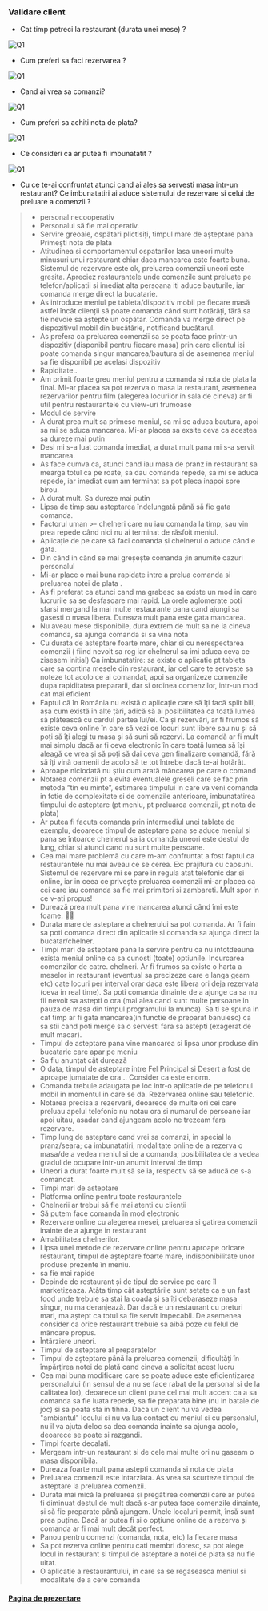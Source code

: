 ### Validare client

- Cat timp petreci la restaurant (durata unei mese) ?

![Q1](Q1.PNG)

- Cum preferi sa faci rezervarea ?

![Q1](Q2.PNG)

- Cand ai vrea sa comanzi?

![Q1](Q3.PNG)

- Cum preferi sa achiti nota de plata?

![Q1](Q4.PNG)

- Ce consideri ca ar putea fi imbunatatit ?

![Q1](Q5.PNG)

- Cu ce te-ai confruntat atunci cand ai ales sa servesti masa intr-un restaurant? Ce imbunatatiri ai aduce sistemului de rezervare si celui de preluare a comenzii ?

>- personal necooperativ
>- Personalul să fie mai operativ.
>- Servire greoaie, ospătari plictisiți, timpul mare de așteptare pana Primești nota de plata
>- Atitudinea si comportamentul ospatarilor lasa uneori multe minusuri unui restaurant chiar daca mancarea este foarte buna. Sistemul de rezervare este ok, preluarea comenzii uneori este gresita. Apreciez restaurantele unde comenzile sunt preluate pe telefon/aplicatii si imediat alta persoana iti aduce bauturile, iar comanda merge direct la bucatarie.
>- As introduce meniul pe tableta/dispozitiv mobil pe fiecare masă astfel încât clienții să poate comanda când sunt hotărâți, fără sa fie nevoie sa aștepte un ospătar. Comanda va merge direct pe dispozitivul mobil din bucătărie, notificand bucătarul.
>- As prefera ca preluarea comenzii sa se poata face printr-un dispozitiv (disponibil pentru fiecare masa) prin care clientul isi poate comanda singur mancarea/bautura si de asemenea meniul sa fie disponibil pe acelasi dispozitiv
>- Rapiditate..
>- Am primit foarte greu meniul pentru a comanda si nota de plata la final. Mi-ar placea sa pot rezerva o masa la restaurant, asemenea rezervarilor pentru film (alegerea locurilor in sala de cineva) ar fi util pentru restaurantele cu view-uri frumoase
>- Modul de servire
>- A durat prea mult sa primesc meniul, sa mi se aduca bautura, apoi sa mi se aduca mancarea. Mi-ar placea sa exsite ceva ca acestea sa dureze mai putin
>- Desi mi s-a luat comanda imediat, a durat mult pana mi s-a servit mancarea.
>- As face cumva ca, atunci cand iau masa de pranz in restaurant sa mearga totul ca pe roate, sa dau comanda repede, sa mi se aduca repede, iar imediat cum am terminat sa pot pleca inapoi spre birou.
>- A durat mult. Sa dureze mai putin
>- Lipsa de timp sau așteptarea îndelungată până să fie gata comanda.
>- Factorul uman >- chelneri care nu iau comanda la timp, sau vin prea repede când nici nu ai terminat de răsfoit meniul.
>- Aplicație de pe care să faci comanda și chelnerul o aduce când e gata.
>- Din când in când se mai greșește comanda ;in anumite cazuri personalul 
>- Mi-ar place o mai buna rapidate intre a prelua comanda si preluarea notei de plata .
>- As fi preferat ca atunci cand ma grabesc sa existe un mod in care lucrurile sa se desfasoare mai rapid. La orele aglomerate poti sfarsi mergand la mai multe restaurante pana cand ajungi sa gasesti o masa libera. Dureaza mult pana este gata mancarea.
>- Nu aveau mese disponibile, dura extrem de mult sa ne ia cineva comanda, sa ajunga comanda si sa vina nota
>- Cu durata de asteptare foarte mare, chiar si cu nerespectarea comenzii ( fiind nevoit sa rog iar chelnerul sa imi aduca ceva ce zisesem initial) Ca imbunatatire: sa existe o aplicatie pt tableta care sa contina mesele din restaurant, iar cel care te serveste sa noteze tot acolo ce ai comandat, apoi sa organizeze comenzile dupa rapiditatea prepararii, dar si ordinea comenzilor, intr-un mod cat mai eficient
>- Faptul că în România nu există o aplicație care să îți facă split bill, așa cum există în alte țări, adică să ai posibilitatea ca toată lumea să plătească cu cardul partea lui/ei. Ca și rezervări, ar fi frumos să existe ceva online în care să vezi ce locuri sunt libere sau nu și să poți să îți alegi tu masa și să suni să rezervi. La comandă ar fi mult mai simplu dacă ar fi ceva electronic în care toată lumea să își aleagă ce vrea și să poți să dai ceva gen finalizare comandă, fără să îți vină oamenii de acolo să te tot întrebe dacă te-ai hotărât.
>- Aproape niciodată nu știu cum arată mâncarea pe care o comand
>- Notarea comenzii pt a evita eventualele greseli care se fac prin metoda “tin eu minte”, estimarea timpului in care va veni comanda in fctie de complexitate si de comenzile anterioare, imbunatatirea timpului de asteptare (pt meniu, pt preluarea comenzii, pt nota de plata)
>- Ar putea fi facuta comanda prin intermediul unei tablete de exemplu, deoarece timpul de asteptare pana se aduce meniul si pana se întoarce chelnerul sa ia comanda uneori este destul de lung, chiar si atunci cand nu sunt multe persoane.
>- Cea mai mare problemă cu care m-am confruntat a fost faptul ca restaurantele nu mai aveau ce se cerea. Ex: prajitura cu capsuni. Sistemul de rezervare mi se pare in regula atat telefonic dar si online, iar in ceea ce privește preluarea comenzii mi-ar placea ca cei care iau comanda sa fie mai primitori si zambareti. Mult spor in ce v-ati propus!
>- Durează prea mult pana vine mancarea atunci când îmi este foame. 👌🏻
>- Durata mare de asteptare a chelnerului sa pot comanda. Ar fi fain sa poti comanda direct din aplicatie si comanda sa ajunga direct la bucatar/chelner.
>- Timpi mari de asteptare pana la servire pentru ca nu intotdeauna exista meniul online ca sa cunosti (toate) optiunile. Incurcarea comenzilor de catre. chelneri. Ar fi frumos sa existe o harta a meselor in restaurant (eventual sa precizeze care e langa geam etc) cate locuri per interval orar daca este libera ori deja rezervata (ceva in real time). Sa poti comanda dinainte de a ajunge ca sa nu fii nevoit sa astepti o ora (mai alea cand sunt multe persoane in pauza de masa din timpul programului la munca). Sa ti se spuna in cat timp ar fi gata mancarea(in functie de preparat banuiesc) ca sa stii cand poti merge sa o servesti fara sa astepti (exagerat de mult macar).
>- Timpul de asteptare pana vine mancarea si lipsa unor produse din bucatarie care apar pe meniu
>- Sa fiu anunțat cât durează
>- O data, timpul de asteptare intre Fel Principal si Desert a fost de aproape jumatate de ora... Consider ca este enorm.
>- Comanda trebuie adaugata pe loc intr-o aplicatie de pe telefonul mobil in momentul in care se da. Rezervarea online sau telefonic.
>- Notarea precisa a rezervarii, deoarece de multe ori cei care preluau apelul telefonic nu notau ora si numarul de persoane iar apoi uitau, asadar cand ajungeam acolo ne trezeam fara rezervare.
>- Timp lung de asteptare cand vrei sa comanzi, in special la pranz/seara; ca imbunatatiri, modalitate online de a rezerva o masa/de a vedea meniul si de a comanda; posibilitatea de a vedea gradul de ocupare intr-un anumit interval de timp
>- Uneori a durat foarte mult să se ia, respectiv să se aducă ce s-a comandat.
>- Timpi mari de asteptare
>- Platforma online pentru toate restaurantele
>- Chelnerii ar trebui să fie mai atenti cu clienții
>- Să putem face comanda în mod electronic
>- Rezervare online cu alegerea mesei, preluarea si gatirea comenzii inainte de a ajunge in restaurant
>- Amabilitatea chelnerilor.
>- Lipsa unei metode de rezervare online pentru aproape oricare restaurant, timpul de așteptare foarte mare, indisponibilitate unor produse prezente în meniu.
>- sa fie mai rapide
>- Depinde de restaurant și de tipul de service pe care îl marketizeaza. Atâta timp cât așteptările sunt setate ca e un fast food unde trebuie sa stai la coada și sa îți debaraseze masa singur, nu ma deranjează. Dar dacă e un restaurant cu preturi mari, ma aștept ca totul sa fie servit impecabil. De asemenea consider ca orice restaurant trebuie sa aibă poze cu felul de mâncare propus.
>- Întârziere uneori. 
>- Timpul de asteptare al preparatelor
>- Timpul de așteptare până la preluarea comenzii; dificultăți în împărțirea notei de plată cand cineva a solicitat acest lucru
>- Cea mai buna modificare care se poate aduce este eficientizarea personalului (in sensul de a nu se face rabat de la personal si de la calitatea lor), deoarece un client pune cel mai mult accent ca a sa comanda sa fie luata repede, sa fie preparata bine (nu in bataie de joc) si sa poata sta in tihna. Daca un client nu va vedea "ambiantul" locului si nu va lua contact cu meniul si cu personalul, nu il va ajuta deloc sa dea comanda inainte sa ajunga acolo, deoarece se poate si razgandi.
>- Timpi foarte decalati.
>- Mergeam intr-un restaurant si de cele mai multe ori nu gaseam o masa disponibila.
>- Dureaza foarte mult pana astepti comanda si nota de plata
>- Preluarea comenzii este intarziata. As vrea sa scurteze timpul de asteptare la preluarea comenzii.
>- Durata mai mică la preluarea și pregătirea comenzii care ar putea fi diminuat destul de mult dacă s-ar putea face comenzile dinainte, și să fie preparate până ajungem. Unele localuri permit, însă sunt prea puține. Dacă ar putea fi și o opțiune online de a rezerva și comanda ar fi mai mult decât perfect.
>- Panou pentru comenzi (comanda, nota, etc) la fiecare masa
>- Sa pot rezerva online pentru cati membri doresc, sa pot alege locul in restaurant si timpul de asteptare a notei de plata sa nu fie uitat.
>- O aplicatie a restaurantului, in care sa se regaseasca meniul si modalitate de a cere comanda

#### [Pagina de prezentare](https://book-a-table.github.io/validare-restaurant/)

